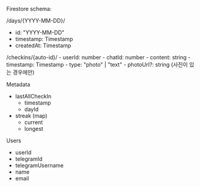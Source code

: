 Firestore schema:

/days/{YYYY-MM-DD}/
  - id: "YYYY-MM-DD"
  - timestamp: Timestamp
  - createdAt: Timestamp
  
  /checkins/{auto-id}/
    - userId: number
    - chatId: number
    - content: string
    - timestamp: Timestamp
    - type: "photo" | "text"
    - photoUrl?: string (사진이 있는 경우에만)

Metadata
  - lastAllCheckIn
    - timestamp
    - dayId
  - streak (map)
    - current
    - longest

Users
  - userId 
  - telegramId
  - telegramUsername
  - name
  - email
